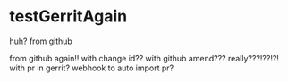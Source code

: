 # testGerritAgain
huh?
from github

from github again!!
with change id??
with github amend???
really???!??!?!
with pr in gerrit?
webhook to auto import pr?
